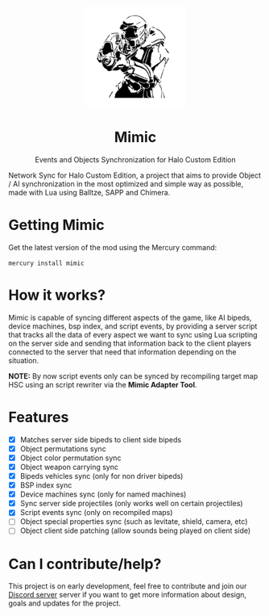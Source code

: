 <html>
    <p align="center">
        <img width="200px" src="img/mimic_logo.png"/>
    </p>
    <h1 align="center">Mimic</h1>
    <p align="center">
       Events and Objects Synchronization for Halo Custom Edition
    </p>
</html>

Network Sync for Halo Custom Edition, a project that aims to provide Object / AI synchronization in the most
optimized and simple way as possible, made with Lua using Balltze, SAPP and Chimera.

# Getting Mimic
Get the latest version of the mod using the Mercury command:
```
mercury install mimic
```
# How it works?
Mimic is capable of syncing different aspects of the game, like AI bipeds, device machines, bsp index,
and script events, by providing a server script that tracks all the data of every aspect we want to
sync using Lua scripting on the server side and sending that information back to the client players
connected to the server that need that information depending on the situation.

**NOTE:** By now script events only can be synced by recompiling target map HSC using an script
rewriter via the **Mimic Adapter Tool**.

# Features
- [x] Matches server side bipeds to client side bipeds
- [x] Object permutations sync
- [x] Object color permutation sync
- [x] Object weapon carrying sync
- [x] Bipeds vehicles sync (only for non driver bipeds)
- [x] BSP index sync
- [x] Device machines sync (only for named machines)
- [x] Sync server side projectiles (only works well on certain projectiles)
- [x] Script events sync (only on recompiled maps)
- [ ] Object special properties sync (such as levitate, shield, camera, etc)
- [ ] Object client side patching (allow sounds being played on client side)

# Can I contribute/help?
This project is on early development, feel free to contribute and join our [Discord server](https://discord.shadowmods.net)
server if you want to get more information about design, goals and updates for the project.